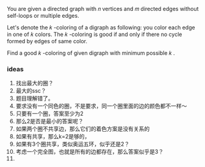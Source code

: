You are given a directed graph with 𝑛
 vertices and 𝑚
 directed edges without self-loops or multiple edges.

Let's denote the 𝑘
-coloring of a digraph as following: you color each edge in one of 𝑘
 colors. The 𝑘
-coloring is good if and only if there no cycle formed by edges of same color.

Find a good 𝑘
-coloring of given digraph with minimum possible 𝑘
.

### ideas
1. 找出最大的圈？
2. 最大的ssc？
3. 题目理解错了。
4. 要求没有一个同色的圈，不是要求，同一个圈里面的边的颜色都不一样～
5. 只要有一个圈，答案至少为2
6. 那么2是否是最小的答案呢？
7. 如果两个圈不共享边，那么它们的着色方案是没有关系的
8. 如果有共享，那么k=2是够的，
9. 如果有3个圈共享，类似奥运五环，似乎还是2？
10. 考虑一个完全图，也就是所有的边都存在，那么答案似乎是3？
11. 